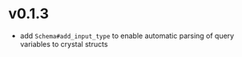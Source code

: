 # v0.1.3
- add `Schema#add_input_type` to enable automatic parsing of query variables to crystal structs
